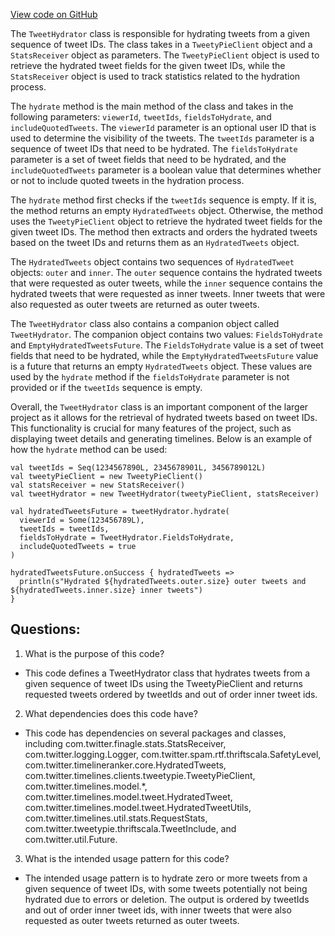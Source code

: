 [View code on GitHub](https://github.com/misbahsy/the-algorithm/timelineranker/server/src/main/scala/com/twitter/timelineranker/util/TweetHydrator.scala)

The `TweetHydrator` class is responsible for hydrating tweets from a given sequence of tweet IDs. The class takes in a `TweetyPieClient` object and a `StatsReceiver` object as parameters. The `TweetyPieClient` object is used to retrieve the hydrated tweet fields for the given tweet IDs, while the `StatsReceiver` object is used to track statistics related to the hydration process.

The `hydrate` method is the main method of the class and takes in the following parameters: `viewerId`, `tweetIds`, `fieldsToHydrate`, and `includeQuotedTweets`. The `viewerId` parameter is an optional user ID that is used to determine the visibility of the tweets. The `tweetIds` parameter is a sequence of tweet IDs that need to be hydrated. The `fieldsToHydrate` parameter is a set of tweet fields that need to be hydrated, and the `includeQuotedTweets` parameter is a boolean value that determines whether or not to include quoted tweets in the hydration process.

The `hydrate` method first checks if the `tweetIds` sequence is empty. If it is, the method returns an empty `HydratedTweets` object. Otherwise, the method uses the `TweetyPieClient` object to retrieve the hydrated tweet fields for the given tweet IDs. The method then extracts and orders the hydrated tweets based on the tweet IDs and returns them as an `HydratedTweets` object.

The `HydratedTweets` object contains two sequences of `HydratedTweet` objects: `outer` and `inner`. The `outer` sequence contains the hydrated tweets that were requested as outer tweets, while the `inner` sequence contains the hydrated tweets that were requested as inner tweets. Inner tweets that were also requested as outer tweets are returned as outer tweets.

The `TweetHydrator` class also contains a companion object called `TweetHydrator`. The companion object contains two values: `FieldsToHydrate` and `EmptyHydratedTweetsFuture`. The `FieldsToHydrate` value is a set of tweet fields that need to be hydrated, while the `EmptyHydratedTweetsFuture` value is a future that returns an empty `HydratedTweets` object. These values are used by the `hydrate` method if the `fieldsToHydrate` parameter is not provided or if the `tweetIds` sequence is empty.

Overall, the `TweetHydrator` class is an important component of the larger project as it allows for the retrieval of hydrated tweets based on tweet IDs. This functionality is crucial for many features of the project, such as displaying tweet details and generating timelines. Below is an example of how the `hydrate` method can be used:

```
val tweetIds = Seq(1234567890L, 2345678901L, 3456789012L)
val tweetyPieClient = new TweetyPieClient()
val statsReceiver = new StatsReceiver()
val tweetHydrator = new TweetHydrator(tweetyPieClient, statsReceiver)

val hydratedTweetsFuture = tweetHydrator.hydrate(
  viewerId = Some(123456789L),
  tweetIds = tweetIds,
  fieldsToHydrate = TweetHydrator.FieldsToHydrate,
  includeQuotedTweets = true
)

hydratedTweetsFuture.onSuccess { hydratedTweets =>
  println(s"Hydrated ${hydratedTweets.outer.size} outer tweets and ${hydratedTweets.inner.size} inner tweets")
}
```
## Questions: 
 1. What is the purpose of this code?
- This code defines a TweetHydrator class that hydrates tweets from a given sequence of tweet IDs using the TweetyPieClient and returns requested tweets ordered by tweetIds and out of order inner tweet ids.

2. What dependencies does this code have?
- This code has dependencies on several packages and classes, including com.twitter.finagle.stats.StatsReceiver, com.twitter.logging.Logger, com.twitter.spam.rtf.thriftscala.SafetyLevel, com.twitter.timelineranker.core.HydratedTweets, com.twitter.timelines.clients.tweetypie.TweetyPieClient, com.twitter.timelines.model.*, com.twitter.timelines.model.tweet.HydratedTweet, com.twitter.timelines.model.tweet.HydratedTweetUtils, com.twitter.timelines.util.stats.RequestStats, com.twitter.tweetypie.thriftscala.TweetInclude, and com.twitter.util.Future.

3. What is the intended usage pattern for this code?
- The intended usage pattern is to hydrate zero or more tweets from a given sequence of tweet IDs, with some tweets potentially not being hydrated due to errors or deletion. The output is ordered by tweetIds and out of order inner tweet ids, with inner tweets that were also requested as outer tweets returned as outer tweets.